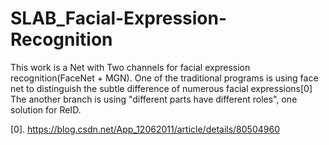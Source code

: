 # SLAB_Facial-Expression-Recognition

This work is a Net with Two channels for facial expression recognition(FaceNet + MGN).
One of the traditional programs is using face net to distinguish the subtle difference of numerous facial expressions[0]
The another branch is using "different parts have different roles", one solution for ReID.


[0]. https://blog.csdn.net/App_12062011/article/details/80504960
